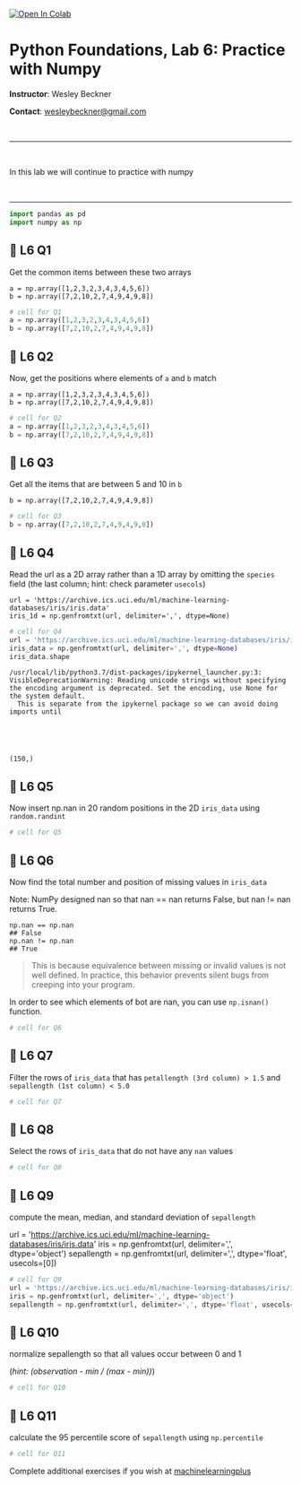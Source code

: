 <a href="https://colab.research.google.com/github/wesleybeckner/python_foundations/blob/main/notebooks/labs/L6_Numpy.ipynb" target="_parent"><img src="https://colab.research.google.com/assets/colab-badge.svg" alt="Open In Colab"/></a>

# Python Foundations, Lab 6: Practice with Numpy

**Instructor**: Wesley Beckner

**Contact**: wesleybeckner@gmail.com

<br>

---

<br>

In this lab we will continue to practice with numpy

<br>

---





```python
import pandas as pd
import numpy as np
```

## 🧮 L6 Q1 

Get the common items between these two arrays

```
a = np.array([1,2,3,2,3,4,3,4,5,6])
b = np.array([7,2,10,2,7,4,9,4,9,8])
```


```python
# cell for Q1
a = np.array([1,2,3,2,3,4,3,4,5,6])
b = np.array([7,2,10,2,7,4,9,4,9,8])
```

## 🧮 L6 Q2

Now, get the positions where elements of `a` and `b` match

```
a = np.array([1,2,3,2,3,4,3,4,5,6])
b = np.array([7,2,10,2,7,4,9,4,9,8])
```


```python
# cell for Q2
a = np.array([1,2,3,2,3,4,3,4,5,6])
b = np.array([7,2,10,2,7,4,9,4,9,8])
```

## 🧮 L6 Q3

Get all the items that are between 5 and 10 in `b`

```
b = np.array([7,2,10,2,7,4,9,4,9,8])
```


```python
# cell for Q3
b = np.array([7,2,10,2,7,4,9,4,9,8])
```

## 🧮 L6 Q4

Read the url as a 2D array rather than a 1D array by omitting the `species` field (the last column; hint: check parameter `usecols`)

```
url = 'https://archive.ics.uci.edu/ml/machine-learning-databases/iris/iris.data'
iris_1d = np.genfromtxt(url, delimiter=',', dtype=None)
```


```python
# cell for Q4
url = 'https://archive.ics.uci.edu/ml/machine-learning-databases/iris/iris.data'
iris_data = np.genfromtxt(url, delimiter=',', dtype=None)
iris_data.shape
```

    /usr/local/lib/python3.7/dist-packages/ipykernel_launcher.py:3: VisibleDeprecationWarning: Reading unicode strings without specifying the encoding argument is deprecated. Set the encoding, use None for the system default.
      This is separate from the ipykernel package so we can avoid doing imports until





    (150,)



## 🧮 L6 Q5

Now insert np.nan in 20 random positions in the 2D `iris_data` using `random.randint`


```python
# cell for Q5
```

## 🧮 L6 Q6

Now find the total number and position of missing values in `iris_data`

Note: NumPy designed nan so that nan == nan returns False, but nan != nan returns True.

```
np.nan == np.nan
## False
np.nan != np.nan
## True

```

> This is because equivalence between missing or invalid values is not well defined. In practice, this behavior prevents silent bugs from creeping into your program.

In order to see which elements of bot are nan, you can use `np.isnan()` function.


```python
# cell for Q6
```

## 🧮 L6 Q7

Filter the rows of `iris_data` that has `petallength (3rd column) > 1.5` and `sepallength (1st column) < 5.0`


```python
# cell for Q7
```

## 🧮 L6 Q8

Select the rows of `iris_data` that do not have any `nan` values


```python
# cell for Q8
```

## 🧮 L6 Q9

compute the mean, median, and standard deviation of `sepallength`

url = 'https://archive.ics.uci.edu/ml/machine-learning-databases/iris/iris.data'
iris = np.genfromtxt(url, delimiter=',', dtype='object')
sepallength = np.genfromtxt(url, delimiter=',', dtype='float', usecols=[0])


```python
# cell for Q9
url = 'https://archive.ics.uci.edu/ml/machine-learning-databases/iris/iris.data'
iris = np.genfromtxt(url, delimiter=',', dtype='object')
sepallength = np.genfromtxt(url, delimiter=',', dtype='float', usecols=[0])
```

## 🧮 L6 Q10

normalize sepallength so that all values occur between 0 and 1

(_hint: (observation - min / (max - min))_)


```python
# cell for Q10
```

## 🧮 L6 Q11

calculate the 95 percentile score of `sepallength` using `np.percentile`


```python
# cell for Q11
```

Complete additional exercises if you wish at [machinelearningplus](https://www.machinelearningplus.com/python/101-numpy-exercises-python/)
